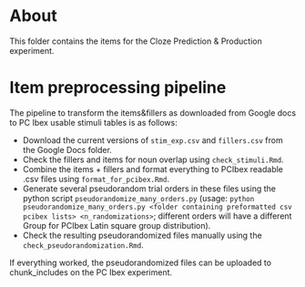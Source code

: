 # About

This folder contains the items for the Cloze Prediction & Production experiment.

# Item preprocessing pipeline

The pipeline to transform the items&fillers as downloaded from Google docs to PC Ibex usable stimuli tables is as follows:

- Download the current versions of `stim_exp.csv` and `fillers.csv` from the Google Docs folder.
- Check the fillers and items for noun overlap using `check_stimuli.Rmd`.
- Combine the items + fillers and format everything to PCIbex readable .csv files using `format_for_pcibex.Rmd`.
- Generate several pseudorandom trial orders in these files using the python script `pseudorandomize_many_orders.py` (usage: `python pseudorandomize_many_orders.py <folder containing preformatted csv pcibex lists> <n_randomizations>`; different orders will have a different Group for PCIbex Latin square group distribution).
- Check the resulting pseudorandomized files manually using the `check_pseudorandomization.Rmd`.

If everything worked, the pseudorandomized files can be uploaded to chunk_includes on the PC Ibex experiment.
